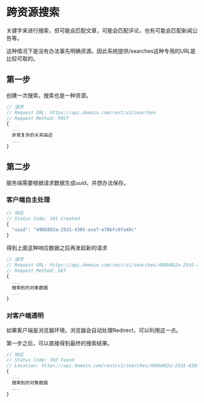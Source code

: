 # 跨资源搜索

关键字来进行搜索，但可能会匹配文章，可能会匹配评论，也有可能会匹配新闻公告等。

这种情况下是没有办法事先明确资源。因此系统提供/searches这种专用的URL是比较可取的。

## 第一步

创建一次搜索，搜索也是一种资源。

```javascript
// 请求
// Request URL: https://api.domain.com/rest/v1/searches
// Request Method: POST
{
  ...
  非常复杂的关系描述
  ...
}
```

## 第二步

服务端需要根据请求数据生成uuid，并想办法保存。

### 客户端自主处理

```javascript
// 响应
// Status Code: 201 Created
{
  "uuid": "498b882a-25d1-4305-ace7-e76bfc0fa48c"
}
```

得到上面这种响应数据之后再发起新的请求

```javascript
// 请求
// Request URL: https://api.domain.com/rest/v1/searches/498b882a-25d1-4305-ace7-e76bfc0fa48c
// Request Method: GET
{
  ...
  搜索到的对象数据
  ...
}
```

### 对客户端透明

如果客户端是浏览器环境，浏览器会自动处理Redirect，可以利用这一点。

第一步之后，可以直接得到最终的搜索结果。

```javascript
// 响应
// Status Code: 302 Found
// Location: https://api.domain.com/rest/v1/searches/498b882a-25d1-4305-ace7-e76bfc0fa48c
{
  ...
  搜索到的对象数据
  ...
}
```
